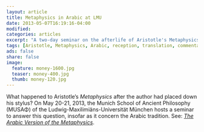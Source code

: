```yaml
---
layout: article
title: Metaphysics in Arabic at LMU
date: 2013-05-07T16:19:16-04:00
modified:
categories: articles
excerpt: "A two-day seminar on the afterlife of Aristotle's Metaphysics in Arabic."
tags: [Aristotle, Metaphysics, Arabic, reception, translation, commentary]
ads: false
share: false
image:
  feature: money-1600.jpg
  teaser: money-400.jpg
  thumb: money-120.jpg
---
```


What happened to Aristotle’s *Metaphysics* after the author had placed down his stylus? On May 20-21, 2013, the Munich School of Ancient Philosophy (MUSAΦ) of the Ludwig-Maxilimiäns-Universität München hosts a seminar to answer this question, insofar as it concern the Arabic tradition. See: [*The Arabic Version of the Metaphysics*](http://www.philosophie.uni-muenchen.de/aktuelles/arabic-version-of-metaphysics/index.html).
